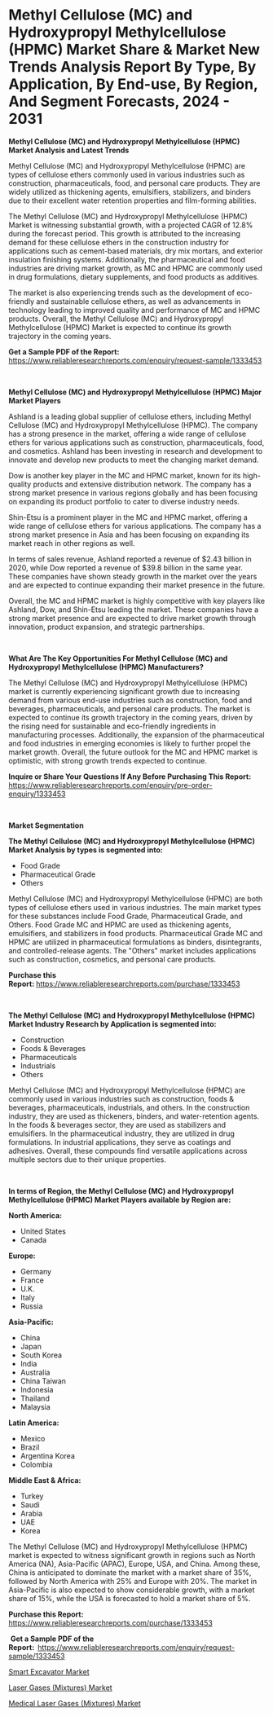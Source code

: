 <p><h1>Methyl Cellulose (MC) and Hydroxypropyl Methylcellulose (HPMC) Market Share & Market New Trends Analysis Report By Type, By Application, By End-use, By Region, And Segment Forecasts, 2024 - 2031</h1></p><p><strong>Methyl Cellulose (MC) and Hydroxypropyl Methylcellulose (HPMC) Market Analysis and Latest Trends</strong></p>
<p><p>Methyl Cellulose (MC) and Hydroxypropyl Methylcellulose (HPMC) are types of cellulose ethers commonly used in various industries such as construction, pharmaceuticals, food, and personal care products. They are widely utilized as thickening agents, emulsifiers, stabilizers, and binders due to their excellent water retention properties and film-forming abilities.</p><p>The Methyl Cellulose (MC) and Hydroxypropyl Methylcellulose (HPMC) Market is witnessing substantial growth, with a projected CAGR of 12.8% during the forecast period. This growth is attributed to the increasing demand for these cellulose ethers in the construction industry for applications such as cement-based materials, dry mix mortars, and exterior insulation finishing systems. Additionally, the pharmaceutical and food industries are driving market growth, as MC and HPMC are commonly used in drug formulations, dietary supplements, and food products as additives.</p><p>The market is also experiencing trends such as the development of eco-friendly and sustainable cellulose ethers, as well as advancements in technology leading to improved quality and performance of MC and HPMC products. Overall, the Methyl Cellulose (MC) and Hydroxypropyl Methylcellulose (HPMC) Market is expected to continue its growth trajectory in the coming years.</p></p>
<p><strong>Get a Sample PDF of the Report:&nbsp;</strong> <a href="https://www.reliableresearchreports.com/enquiry/request-sample/1333453">https://www.reliableresearchreports.com/enquiry/request-sample/1333453</a></p>
<p>&nbsp;</p>
<p><strong>Methyl Cellulose (MC) and Hydroxypropyl Methylcellulose (HPMC) Major Market Players</strong></p>
<p><p>Ashland is a leading global supplier of cellulose ethers, including Methyl Cellulose (MC) and Hydroxypropyl Methylcellulose (HPMC). The company has a strong presence in the market, offering a wide range of cellulose ethers for various applications such as construction, pharmaceuticals, food, and cosmetics. Ashland has been investing in research and development to innovate and develop new products to meet the changing market demand.</p><p>Dow is another key player in the MC and HPMC market, known for its high-quality products and extensive distribution network. The company has a strong market presence in various regions globally and has been focusing on expanding its product portfolio to cater to diverse industry needs.</p><p>Shin-Etsu is a prominent player in the MC and HPMC market, offering a wide range of cellulose ethers for various applications. The company has a strong market presence in Asia and has been focusing on expanding its market reach in other regions as well.</p><p>In terms of sales revenue, Ashland reported a revenue of $2.43 billion in 2020, while Dow reported a revenue of $39.8 billion in the same year. These companies have shown steady growth in the market over the years and are expected to continue expanding their market presence in the future.</p><p>Overall, the MC and HPMC market is highly competitive with key players like Ashland, Dow, and Shin-Etsu leading the market. These companies have a strong market presence and are expected to drive market growth through innovation, product expansion, and strategic partnerships.</p></p>
<p>&nbsp;</p>
<p><strong>What Are The Key Opportunities For Methyl Cellulose (MC) and Hydroxypropyl Methylcellulose (HPMC) Manufacturers?</strong></p>
<p><p>The Methyl Cellulose (MC) and Hydroxypropyl Methylcellulose (HPMC) market is currently experiencing significant growth due to increasing demand from various end-use industries such as construction, food and beverages, pharmaceuticals, and personal care products. The market is expected to continue its growth trajectory in the coming years, driven by the rising need for sustainable and eco-friendly ingredients in manufacturing processes. Additionally, the expansion of the pharmaceutical and food industries in emerging economies is likely to further propel the market growth. Overall, the future outlook for the MC and HPMC market is optimistic, with strong growth trends expected to continue.</p></p>
<p><strong>Inquire or Share Your Questions If Any Before Purchasing This Report:</strong> <a href="https://www.reliableresearchreports.com/enquiry/pre-order-enquiry/1333453">https://www.reliableresearchreports.com/enquiry/pre-order-enquiry/1333453</a></p>
<p>&nbsp;</p>
<p><strong>Market Segmentation</strong></p>
<p><strong>The Methyl Cellulose (MC) and Hydroxypropyl Methylcellulose (HPMC) Market Analysis by types is segmented into:</strong></p>
<p><ul><li>Food Grade</li><li>Pharmaceutical Grade</li><li>Others</li></ul></p>
<p><p>Methyl Cellulose (MC) and Hydroxypropyl Methylcellulose (HPMC) are both types of cellulose ethers used in various industries. The main market types for these substances include Food Grade, Pharmaceutical Grade, and Others. Food Grade MC and HPMC are used as thickening agents, emulsifiers, and stabilizers in food products. Pharmaceutical Grade MC and HPMC are utilized in pharmaceutical formulations as binders, disintegrants, and controlled-release agents. The "Others" market includes applications such as construction, cosmetics, and personal care products.</p></p>
<p><strong>Purchase this Report:&nbsp;</strong><a href="https://www.reliableresearchreports.com/purchase/1333453">https://www.reliableresearchreports.com/purchase/1333453</a></p>
<p>&nbsp;</p>
<p><strong>The Methyl Cellulose (MC) and Hydroxypropyl Methylcellulose (HPMC) Market Industry Research by Application is segmented into:</strong></p>
<p><ul><li>Construction</li><li>Foods & Beverages</li><li>Pharmaceuticals</li><li>Industrials</li><li>Others</li></ul></p>
<p><p>Methyl Cellulose (MC) and Hydroxypropyl Methylcellulose (HPMC) are commonly used in various industries such as construction, foods & beverages, pharmaceuticals, industrials, and others. In the construction industry, they are used as thickeners, binders, and water-retention agents. In the foods & beverages sector, they are used as stabilizers and emulsifiers. In the pharmaceutical industry, they are utilized in drug formulations. In industrial applications, they serve as coatings and adhesives. Overall, these compounds find versatile applications across multiple sectors due to their unique properties.</p></p>
<p>&nbsp;</p>
<p><strong>In terms of Region, the Methyl Cellulose (MC) and Hydroxypropyl Methylcellulose (HPMC) Market Players available by Region are:</strong></p>
<p>
    <p> <strong> North America: </strong>
        <ul>
            <li>United States</li>
            <li>Canada</li>
        </ul>
        </p> 
    <p> <strong> Europe: </strong>
        <ul>
            <li>Germany</li>
            <li>France</li>
            <li>U.K.</li>
            <li>Italy</li>
            <li>Russia</li>
        </ul>
        </p> 
    <p> <strong> Asia-Pacific: </strong>
        <ul>
            <li>China</li>
            <li>Japan</li>
            <li>South Korea</li>
            <li>India</li>
            <li>Australia</li>
            <li>China Taiwan</li>
            <li>Indonesia</li>
            <li>Thailand</li>
            <li>Malaysia</li>
        </ul>
        </p> 
    <p> <strong> Latin America: </strong>
        <ul>
            <li>Mexico</li>
            <li>Brazil</li>
            <li>Argentina Korea</li>
            <li>Colombia</li>
        </ul>
        </p> 
    <p> <strong> Middle East & Africa: </strong>
        <ul>
            <li>Turkey</li>
            <li>Saudi</li>
            <li>Arabia</li>
            <li>UAE</li>
            <li>Korea</li>
        </ul>
    </p>
    </p>
<p><p>The Methyl Cellulose (MC) and Hydroxypropyl Methylcellulose (HPMC) market is expected to witness significant growth in regions such as North America (NA), Asia-Pacific (APAC), Europe, USA, and China. Among these, China is anticipated to dominate the market with a market share of 35%, followed by North America with 25% and Europe with 20%. The market in Asia-Pacific is also expected to show considerable growth, with a market share of 15%, while the USA is forecasted to hold a market share of 5%.</p></p>
<p><strong>Purchase this Report: </strong><a href="https://www.reliableresearchreports.com/purchase/1333453">https://www.reliableresearchreports.com/purchase/1333453</a></p>
<p>&nbsp;<strong>Get a Sample PDF of the Report:&nbsp;&nbsp;</strong><a href="https://www.reliableresearchreports.com/enquiry/request-sample/1333453">https://www.reliableresearchreports.com/enquiry/request-sample/1333453</a></p>
<p><strong></strong></p>
<p><p><a href="https://issuu.com/reportprime-2/docs/smart-excavator-market-size-2030.pptx">Smart Excavator Market</a></p><p><a href="https://github.com/pjcfca/Market-Research-Report-List-1/blob/main/laser-gases-mixtures-market.md">Laser Gases (Mixtures) Market</a></p><p><a href="https://github.com/johnbach50/Market-Research-Report-List-2/blob/main/medical-laser-gases-mixtures-market.md">Medical Laser Gases (Mixtures) Market</a></p></p>